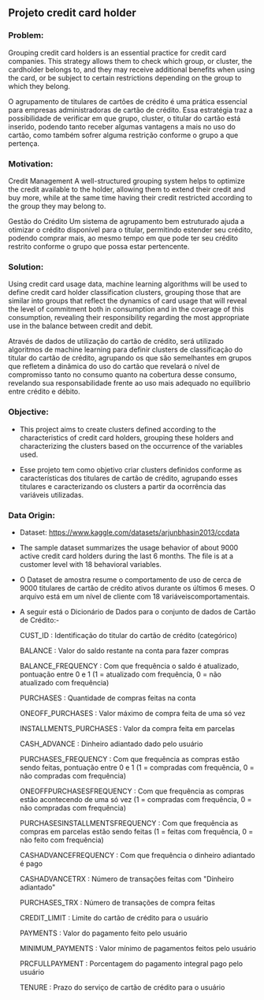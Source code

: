 ## Projeto credit card holder

### Problem:
Grouping credit card holders is an essential practice for credit card companies. This strategy allows them to check which group, or cluster, the cardholder belongs to, and they may receive additional benefits when using the card, or be subject to certain restrictions depending on the group to which they belong.

O agrupamento de titulares de cartões de crédito é uma prática essencial para empresas administradoras de cartão de crédito. Essa estratégia traz a possibilidade de verificar em que grupo, cluster, o titular do cartão está inserido, podendo tanto receber algumas vantagens a mais no uso do cartão, como também sofrer alguma restrição conforme o grupo a que pertença.

### Motivation:
Credit Management
A well-structured grouping system helps to optimize the credit available to the holder, allowing them to extend their credit and buy more, while at the same time having their credit restricted according to the group they may belong to.

Gestão do Crédito
Um sistema de agrupamento bem estruturado ajuda a otimizar o crédito disponível para o titular, permitindo estender seu crédito, podendo comprar mais, ao mesmo tempo em que pode ter seu crédito restrito conforme o grupo que possa estar pertencente.

### Solution:
Using credit card usage data, machine learning algorithms will be used to define credit card holder classification clusters, grouping those that are similar into groups that reflect the dynamics of card usage that will reveal the level of commitment both in consumption and in the coverage of this consumption, revealing their responsibility regarding the most appropriate use in the balance between credit and debit.

Através de dados de utilização do cartão de crédito, será utilizado algoritmos de machine learning para definir clusters de classificação do titular do cartão de crédito, agrupando os que são semelhantes em grupos que refletem a dinâmica do uso do cartão que revelará o nível de compromisso tanto no consumo quanto na cobertura desse consumo, revelando sua responsabilidade frente ao uso mais adequado no equilíbrio entre crédito e débito.

### Objective:
- This project aims to create clusters defined according to the characteristics of credit card holders, grouping these holders and characterizing the clusters based on the occurrence of the variables used.

- Esse projeto tem como objetivo criar clusters definidos conforme as características dos titulares de cartão de crédito, agrupando esses titulares e caracterizando os clusters a partir da ocorrência das variáveis utilizadas.

### Data Origin:
- Dataset: https://www.kaggle.com/datasets/arjunbhasin2013/ccdata

- The sample dataset summarizes the usage behavior of about 9000 active credit card holders during the last 6 months. The file is at a customer level with 18 behavioral variables.

- O Dataset de amostra resume o comportamento de uso de cerca de 9000 titulares de cartão de crédito ativos durante os últimos 6 meses. O arquivo está em um nível de cliente com 18 variáveis ​​comportamentais.

- A seguir está o Dicionário de Dados para o conjunto de dados de Cartão de Crédito:-

    CUST_ID : Identificação do titular do cartão de crédito (categórico)

    BALANCE : Valor do saldo restante na conta para fazer compras

    BALANCE_FREQUENCY : Com que frequência o saldo é atualizado, pontuação entre 0 e 1 (1 = atualizado com frequência, 0 = não atualizado com frequência)

    PURCHASES : Quantidade de compras feitas na conta

    ONEOFF_PURCHASES : Valor máximo de compra feita de uma só vez

    INSTALLMENTS_PURCHASES : Valor da compra feita em parcelas

    CASH_ADVANCE : Dinheiro adiantado dado pelo usuário

    PURCHASES_FREQUENCY : Com que frequência as compras estão sendo feitas, pontuação entre 0 e 1 (1 = compradas com frequência, 0 = não compradas com frequência)

    ONEOFFPURCHASESFREQUENCY : Com que frequência as compras estão acontecendo de uma só vez (1 = compradas com frequência, 0 = não compradas com frequência)

    PURCHASESINSTALLMENTSFREQUENCY : Com que frequência as compras em parcelas estão sendo feitas (1 = feitas com frequência, 0 = não feito com frequência)

    CASHADVANCEFREQUENCY : Com que frequência o dinheiro adiantado é pago

    CASHADVANCETRX : Número de transações feitas com "Dinheiro adiantado"

    PURCHASES_TRX : Número de transações de compra feitas

    CREDIT_LIMIT : Limite do cartão de crédito para o usuário

    PAYMENTS : Valor do pagamento feito pelo usuário

    MINIMUM_PAYMENTS : Valor mínimo de pagamentos feitos pelo usuário

    PRCFULLPAYMENT : Porcentagem do pagamento integral pago pelo usuário

    TENURE : Prazo do serviço de cartão de crédito para o usuário